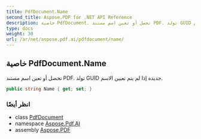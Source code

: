 ```yaml
---
title: PdfDocument.Name
second_title: Aspose.PDF for .NET API Reference
description: خاصية PdfDocument. تحصل أو تعين اسم مستند PDF. تولد GUID جديدة إذا لم يتم تعيين الاسم
type: docs
weight: 30
url: /ar/net/aspose.pdf.ai/pdfdocument/name/
---
```

## خاصية PdfDocument.Name

تحصل أو تعين اسم مستند PDF. تولد GUID جديدة إذا لم يتم تعيين الاسم.

```csharp
public string Name { get; set; }
```

### انظر أيضًا

* class [PdfDocument](../)
* namespace [Aspose.Pdf.AI](../../../aspose.pdf.ai/)
* assembly [Aspose.PDF](../../../)